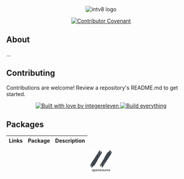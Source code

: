 <p align="center">
  <img
    alt="intv8 logo"
    height="70"
    src="https://raw.githubusercontent.com/kz-io/.github/main/profile/img/banner/fc.svg"
  />
</p>

<p align="center">
  <a href="https://github.com/intv8/.github/blob/main/.github/CODE_OF_CONDUCT.md">
    <img
      alt="Contributor Covenant"
      src="https://img.shields.io/badge/Contributor%20Covenant-2.1-4baaaa.svg?style=flat-square"
    />
  </a>
</p>

## About
...

## Contributing
Contributions are welcome! Review a repository's README.md to get started.

<p align="center">
  <a href="https://github.com/i11n">
    <img
      alt="Built with love by integereleven"
      src="https://img.shields.io/badge/built%20with%20%E2%9D%A4%20-i11n-585CA4?style=for-the-badge"
    />
  </a>
  <a href="https://github.com/kz-io">
    <img
      alt="Build everything" 
      src="https://img.shields.io/badge/BUILD-EVERYTHING-DE492E?style=for-the-badge"
    />
  </a>
</p>

## Packages
| Links | Package | Description |
|-------|---------|-------------|

<p align="center">
  <img
    alt="intv8 logo"
    height="64"
    src="https://raw.githubusercontent.com/i11n/.github/main/profile/img/frm/logo-open-source.svg"
  />
</p>

<!---- Markdown Links -->
